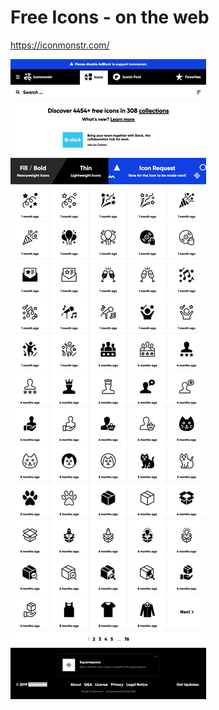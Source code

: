 # Free Icons - on the web 

https://iconmonstr.com/


![Screenshot](/pic/free-icons-on-the-web-iconmonstr.png)
 